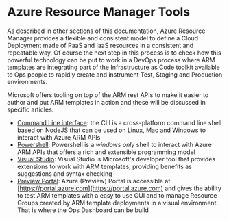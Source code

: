 # Azure Resource Manager Tools

As described in other sections of this documentation, Azure Resource Manager provides a flexible and consistent model to define a Cloud Deployment made of PaaS and IaaS resources in a consistent and repeatable way.
Of course the next step in this process is to check how this powerful technology can be put to work in a DevOps process where ARM templates are integrating part of the Infrastructure as Code toolkit available to Ops people to rapidly create and instrument Test, Staging and Production environments.

Microsoft offers tooling on top of the ARM rest APIs to make it easier to author and put ARM templates in action and these will be discussed in specific articles.

* [Command Line interface](Tools/CLI.md): the CLI is a cross-platform command line shell based on NodeJS that can be used on Linux, Mac and Windows to interact with Azure ARM APIs
* [Powershell](Tools/Powershell.md): Powershell is a *windows only* shell to interact with Azure ARM APIs that offers a rich and extensible programming model
* [Visual Studio](Tools/Visual-studio.md): Visual Studio is Microsoft's developer tool that provides extensions to work with ARM templates, providing benefits as suggestions and syntax checking
* [Preview Portal](Tools/Portal.md): Azure (Preview) Portal is accessible at [https://portal.azure.com](https://portal.azure.com) and gives the ability to test ARM templates with a easy to use GUI and to manage Resource Groups created by ARM template deployments in a visual environment. That is where the Ops Dashboard can be build
